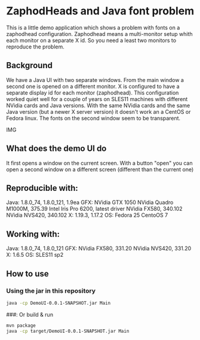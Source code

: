 # ZaphodHeads and Java font problem

This is a little demo application which shows a problem with fonts on a zaphodhead configuration.
Zaphodhead means a multi-monitor setup whith each monitor on a separate X id.
So you need a least two monitors to reproduce the problem.
 

## Background
We have a Java UI with two separate windows. From the main window a second one is opened on a different monitor.
X is configured to have a separate display id for each monitor (zaphodhead). This configuration worked quiet well for a couple
of years on SLES11 machines with different NVidia cards and Java versions.
With the same NVidia cards and the same Java version (but a newer X server version) it doesn't work an a CentOS or Fedora linux.
The fonts on the second window seem to be transparent.

IMG


## What does the demo UI do
It first opens a window on the current screen. With a button "open" you can open a second window on a different screen (different than the current one)

## Reproducible with:
 Java: 1.8.0_74, 1.8.0_121, 1.9ea
 GFX:
  NVidia GTX 1050
  NVidia Quadro M1000M, 375.39
  Intel Iris Pro 6200, latest driver
  NVidia FX580, 340.102
  NVidia NVS420, 340.102
 X: 1.19.3, 1.17.2
 OS: 
  Fedora 25
  CentoOS 7
  
## Working with:
 Java: 1.8.0_74, 1.8.0_121
 GFX:
  NVidia FX580, 331.20
  NVidia NVS420, 331.20
 X: 1.6.5
 OS: 
  SLES11 sp2
  
## How to use

### Using the jar in this repository

```bash
java -cp DemoUI-0.0.1-SNAPSHOT.jar Main
```

###: Or build & run

```bash
mvn package
java -cp target/DemoUI-0.0.1-SNAPSHOT.jar Main
```